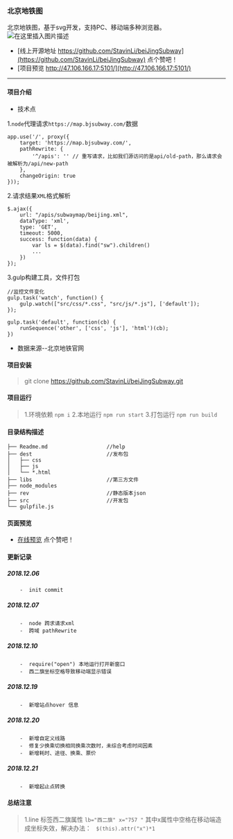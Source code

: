 
### 北京地铁图

北京地铁图，基于svg开发，支持PC、移动端多种浏览器。
![在这里插入图片描述](https://img-blog.csdnimg.cn/20181218084607543.jpg?x-oss-process=image/watermark,type_ZmFuZ3poZW5naGVpdGk,shadow_10,text_aHR0cHM6Ly9ibG9nLmNzZG4ubmV0L20wXzM3Mjg1MTkz,size_16,color_FFFFFF,t_70)
-  [线上开源地址 https://github.com/StavinLi/beiJingSubway](https://github.com/StavinLi/beiJingSubway) 点个赞吧！
- [项目预览 http://47.106.166.17:5101/](http://47.106.166.17:5101/)

-------------------
 

#### 项目介绍

- 技术点

 1.`node`代理请求`https://map.bjsubway.com/`数据
```
app.use('/', proxy({
    target: 'https://map.bjsubway.com/',
    pathRewrite: {
        '^/apis': '' // 重写请求，比如我们源访问的是api/old-path，那么请求会被解析为/api/new-path
    },
    changeOrigin: true
}));
```

2.请求结果`XML`格式解析
```
$.ajax({
    url: "/apis/subwaymap/beijing.xml",
    dataType: 'xml',
    type: 'GET',
    timeout: 5000,
    success: function(data) {
        var ls = $(data).find("sw").children()
        ...
    })
});
```
3.gulp构建工具，文件打包
```
//监控文件变化
gulp.task('watch', function() {
    gulp.watch(["src/css/*.css", "src/js/*.js"], ['default']);
});

gulp.task('default', function(cb) {
    runSequence('other', ['css', 'js'], 'html')(cb);
})
```
- 数据来源--北京地铁官网


#### 项目安装

> git clone https://github.com/StavinLi/beiJingSubway.git

#### 项目运行
> 1.环境依赖  `npm i`
> 2.本地运行 `npm run start` 
> 3.打包运行 `npm run build` 

#### 目录结构描述
```
├── Readme.md                   //help
├── dest                        //发布包
│   ├── css
│   ├── js                
│   └── *.html        
├── libs                        //第三方文件
├── node_modules                  
├── rev                         //静态版本json
├── src                         //开发包
└── gulpfile.js
```

#### 页面预览
- [在线预览](http://47.106.166.17:5101/) 点个赞吧！


#### 更新记录

##### 2018.12.06
```
    -  init commit
```
##### 2018.12.07
```
    -  node 跨求请求xml
    -  跨域 pathRewrite
```
##### 2018.12.10
```
    -  require("open") 本地运行打开新窗口
    -  西二旗坐标空格导致移动端显示错误
```
##### 2018.12.19
```
    -  新增站点hover 信息
```
##### 2018.12.20
```
    -  新增自定义线路
    -  修复少换乘切换相同换乘次数时，未综合考虑时间因素
    -  新增耗时、途径、换乘、票价
```
##### 2018.12.21
```
    -  新增起止点转换
```
#### 总结注意
> 1.line 标签西二旗属性 `lb="西二旗" x="757 "` 其中x属性中空格在移动端造成坐标失效，解决办法： ` $(this).attr("x")*1`

